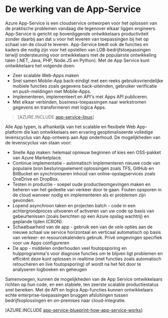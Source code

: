 <properties 
    pageTitle="Hoe Azure App-Service werkt" 
    description="Informatie over de werking van de App-Service" 
    keywords="App-service, azure app service, schaal scalable, app-abonnement, app servicekosten"
    services="app-service" 
    documentationCenter="" 
    authors="yochay" 
    manager="wpickett" 
    editor=""/>

<tags 
    ms.service="app-service" 
    ms.workload="na" 
    ms.tgt_pltfrm="na" 
    ms.devlang="na" 
    ms.topic="hero-article" 
    ms.date="02/10/2016" 
    ms.author="yochay"/>

# <a name="how-app-service-works"></a>De werking van de App-Service

Azure App-Service is een cloudservice ontworpen voor het oplossen van de praktische problemen vandaag die tegenover elkaar liggen engineers. App-Service is gericht op bovenliggende ontwikkelaars productiviteit zonder daarbij aan dat u voor het leveren van toepassingen bij het op schaal van de cloud te leveren. App-Service biedt ook de functies en kaders die nodig zijn voor het opstellen van LOB-bedrijfstoepassingen terwijl ondersteuning voor ontwikkelaars met de populairste ontwikkeling talen (.NET, Java, PHP, Node.JS en Python).
Met de App Service kunt ontwikkelaars het volgende doen:

* Zeer scalable Web-Apps maken
* Snel samen Mobile-App back-eindigt met een reeks gebruiksvriendelijke mobiele functies zoals gegevens back-uiteinden, gebruiker verificatie en push-meldingen met Mobile-Apps. 
* Implementeren, implementeert en API's met Apps API publiceren.
* Met elkaar verbinden, business-toepassingen naar werkstromen gegevens en transformeren met logica Apps.

>[AZURE.INCLUDE [app-service-linux](../../includes/app-service-linux.md)] 

Alle App typen, is afhankelijk van het scalable en flexibele Web App-platform die kan ontwikkelaars een ervaring geoptimaliseerde volledige levenscyclus van App-ontwerp aan App onderhoud. De mogelijkheden van de levenscyclus van staan voor:

* Snelle App maken: helemaal opnieuw beginnen of kies een OSS-pakket van Azure Marketplace. 
* Continue implementatie - automatisch implementeren nieuwe code van populaire bron besturingselement oplossingen zoals TFS, GitHub en BitBucket en synchroniseren inhoud van online-opslagservices zoals OneDrive en DropBox.
* Testen in productie - soepel oude productieomgevingen maken en beheren van het gedeelte van verkeer door te gaan. Fouten opsporen in de cloud wanneer nodig en implementeren als er problemen zijn gevonden.
* Lopend asynchroon taken en projecten batch - code in een achtergrondproces uitvoeren of activeren van uw code op basis van gebeurtenissen (zoals berichten op een Azure opslag wachtrij) en geplande tijden (CRON).
* Schaalbaarheid van de app - gebruik een van de vele opties aan de nieuwe schaal uw service horizontaal en verticaal automatisch op basis van verkeer- en resourcekalenders gebruik. Privé omgevingen specifiek voor uw Apps configureren   
* De app - middelen onderhouden veel foutopsporing en hulpprogramma's voor diagnose functies om te blijven ligt problemen en efficiënt deze kunt oplossen in realtime (met functies zoals automatisch retoucheren en live foutopsporing) of wordt na het feit door te analyseren logboeken en geheugen
 
Samenvoegen, kunnen de mogelijkheden van de App Service ontwikkelaars richten op hun code, en een stabiele, ten zeerste scalable productiestatus snel bereiken. Met de API en logica App-functies kunnen ontwikkelaars echte enterprise-toepassingen bruggen afsluitingen tussen bedrijfsoplossingen en on-premises naar cloud-integratie.  

[AZURE.INCLUDE [app-service-blueprint-how-app-service-works](../../includes/app-service-blueprint-how-app-service-works.md)]
